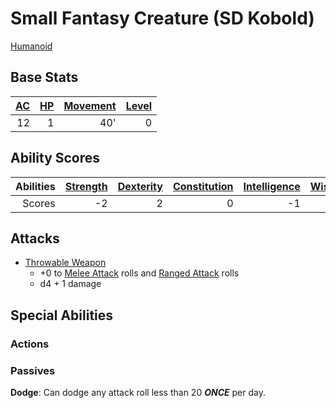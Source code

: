 # Small Fantasy Creature (SD Kobold)

[Humanoid](../Creature%20Types/Humanoid.md)

## Base Stats

| [AC](../../../Player%20Characters/Derived%20Statistics/Armor%20Class.md) | [HP](../../../Player%20Characters/Derived%20Statistics/Health%20Points.md) | [Movement](../../../Game%20Procedures/Movement.md) | [Level](../../../Player%20Characters/Derived%20Statistics/Level.md) |
| -----------------------------------------------------------------------: | -------------------------------------------------------------------------: | -------------------------------------------------: | ------------------------------------------------------------------: |
|                                                                       12 |                                                                          1 |                                                40' |                                                                   0 |

## Ability Scores

| Abilities | [Strength](../../../Player%20Characters/Chosen%20Statistics/Strength.md) | [Dexterity](../../../Player%20Characters/Chosen%20Statistics/Dexterity.md) | [Constitution](../../../Player%20Characters/Chosen%20Statistics/Constitution.md) | [Intelligence](../../../Player%20Characters/Chosen%20Statistics/Intelligence.md) | [Wisdom](../../../Player%20Characters/Chosen%20Statistics/Wisdom.md)<br> | [Charisma](../../../Player%20Characters/Chosen%20Statistics/Charisma.md)<br> |
| --------: | -----------------------------------------------------------------------: | -------------------------------------------------------------------------: | -------------------------------------------------------------------------------: | -------------------------------------------------------------------------------: | -----------------------------------------------------------------------: | ---------------------------------------------------------------------------: |
|    Scores |                                                                       -2 |                                                                          2 |                                                                                0 |                                                                               -1 |                                                                        0 |                                                                           -1 |

## Attacks

- [Throwable Weapon](../../../Items/Individual%20Item%20Cards/Weapons/Melee%20Weapons/Throwable%20Weapon.md)
	- +0 to [Melee Attack](../../../Game%20Procedures/Melee%20Attack.md) rolls and [Ranged Attack](../../../Game%20Procedures/Ranged%20Attack.md) rolls
	- d4 + 1 damage

## Special Abilities

### Actions

### Passives

**Dodge**: Can dodge any attack roll less than 20 ***ONCE*** per day.
